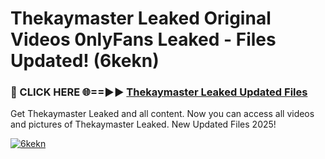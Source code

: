 # Thekaymaster Leaked Original Videos 0nlyFans Leaked - Files Updated! (6kekn)

<h3>🔴 CLICK HERE 🌐==►► <a href="https://tinyurl.com/ehrbuxhb" rel="nofollow">Thekaymaster Leaked Updated Files</a></h3>

Get Thekaymaster Leaked and all content. Now you can access all videos and pictures of Thekaymaster Leaked. New Updated Files 2025!

[![6kekn](https://i.imgur.com/lVYEuWS.gif)](https://tinyurl.com/ehrbuxhb)

